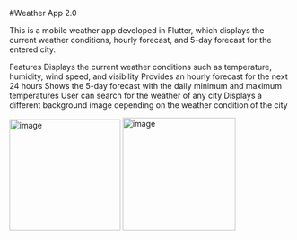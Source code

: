 


#Weather App 2.0


This is a mobile weather app developed in Flutter, which displays the current weather conditions, hourly forecast, and 5-day forecast for the entered city.

Features
Displays the current weather conditions such as temperature, humidity, wind speed, and visibility
Provides an hourly forecast for the next 24 hours
Shows the 5-day forecast with the daily minimum and maximum temperatures
User can search for the weather of any city
Displays a different background image depending on the weather condition of the city






<img width="198" alt="image" src="https://user-images.githubusercontent.com/95427620/227777332-20e84fa1-a486-428d-a3fc-5df53e852563.png">


<img width="201" alt="image" src="https://user-images.githubusercontent.com/95427620/227777351-4d9d396e-051b-4b5b-9f3b-ad59c8666428.png">

